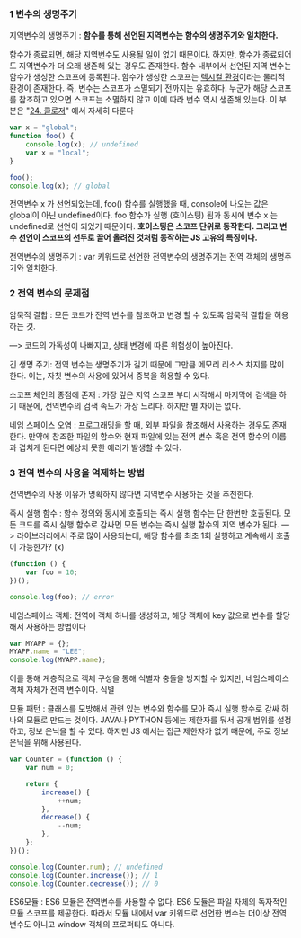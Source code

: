 ### 1 변수의 생명주기

지역변수의 생명주기 : **함수를 통해 선언된 지역변수는 함수의 생명주기와 일치한다.**

함수가 종료되면, 해당 지역변수도 사용될 일이 없기 때문이다. 하지만, 함수가 종료되어도 지역변수가 더 오래 생존해 있는 경우도 존재한다. 함수 내부에서 선언된 지역 변수는 함수가 생성한 스코프에 등록된다. 함수가 생성한 스코프는 [렉시컬 환경](https://www.notion.so/13-e14f69ba8bc0419e8870fba869d7a771)이라는 물리적 환경이 존재한다. 즉, 변수는 스코프가 소멸되기 전까지는 유효하다. 누군가 해당 스코프를 참조하고 있으면 스코프는 소멸하지 않고 이에 따라 변수 역시 생존해 있는다. 이 부분은 "[24. 클로저](https://www.notion.so/24-52107fda33ca434c90613378c7102a8c)" 에서 자세히 다룬다

```jsx
var x = "global";
function foo() {
    console.log(x); // undefined
    var x = "local";
}

foo();
console.log(x); // global
```

전역변수 x 가 선언되었는데, foo() 함수를 실행했을 때, console에 나오는 값은 global이 아닌 undefined이다. foo 함수가 실행 (호이스팅) 됨과 동시에 변수 x 는 undefined로 선언이 되었기 때문이다. **호이스팅은 스코프 단위로 동작한다. 그리고 변수 선언이 스코프의 선두로 끌어 올려진 것처럼 동작하는 JS 고유의 특징이다.**

전역변수의 생명주기 : var 키워드로 선언한 전역변수의 생명주기는 전역 객체의 생명주기와 일치한다.

### 2 전역 변수의 문제점

암묵적 결합 : 모든 코드가 전역 변수를 참조하고 변경 할 수 있도록 암묵적 결합을 허용하는 것.

—> 코드의 가독성이 나빠지고, 상태 변경에 따른 위험성이 높아진다.

긴 생명 주기: 전역 변수는 생명주기가 길기 때문에 그만큼 메모리 리소스 차지를 많이 한다. 이는, 자칫 변수의 사용에 있어서 중복을 허용할 수 있다.

스코프 체인의 종점에 존재 : 가장 깊은 지역 스코프 부터 시작해서 마지막에 검색을 하기 때문에, 전역변수의 검색 속도가 가장 느리다. 하지만 별 차이는 없다.

네임 스페이스 오염 : 프로그래밍을 할 때, 외부 파일을 참조해서 사용하는 경우도 존재한다. 만약에 참조한 파일의 함수와 현재 파일에 있는 전역 변수 혹은 전역 함수의 이름과 겹치게 된다면 예상치 못한 에러가 발생할 수 있다.

### 3 전역 변수의 사용을 억제하는 방법

전역변수의 사용 이유가 명확하지 않다면 지역변수 사용하는 것을 추천한다.

즉시 실행 함수 : 함수 정의와 동시에 호출되는 즉시 실행 함수는 단 한번만 호출된다. 모든 코드를 즉시 실행 함수로 감싸면 모든 변수는 즉시 실행 함수의 지역 변수가 된다. —> 라이브러리에서 주로 많이 사용되는데, 해당 함수를 최초 1회 실행하고 계속해서 호출이 가능한가? (x)

```jsx
(function () {
    var foo = 10;
})();

console.log(foo); // error
```

네임스페이스 객체: 전역에 객체 하나를 생성하고, 해당 객체에 key 값으로 변수를 할당해서 사용하는 방법이다

```jsx
var MYAPP = {};
MYAPP.name = "LEE";
console.log(MYAPP.name);
```

이를 통해 계층적으로 객체 구성을 통해 식별자 충돌을 방지할 수 있지만, 네임스페이스 객체 자체가 전역 변수이다. 식별

모듈 패턴 : 클래스를 모방해서 관련 있는 변수와 함수를 모아 즉시 실행 함수로 감싸 하나의 모듈로 만드는 것이다. JAVA나 PYTHON 등에는 제한자를 둬서 공개 범위를 설정하고, 정보 은닉을 할 수 있다. 하지만 JS 에서는 접근 제한자가 없기 때문에, 주로 정보 은닉을 위해 사용된다.

```jsx
var Counter = (function () {
    var num = 0;

    return {
        increase() {
            ++num;
        },
        decrease() {
            --num;
        },
    };
})();

console.log(Counter.num); // undefined
console.log(Counter.increase()); // 1
console.log(Counter.decrease()); // 0
```

ES6모듈 : ES6 모듈은 전역변수를 사용할 수 없다. ES6 모듈은 파일 자체의 독자적인 모듈 스코프를 제공한다. 따라서 모듈 내에서 var 키워드로 선언한 변수는 더이상 전역 변수도 아니고 window 객체의 프로퍼티도 아니다.
